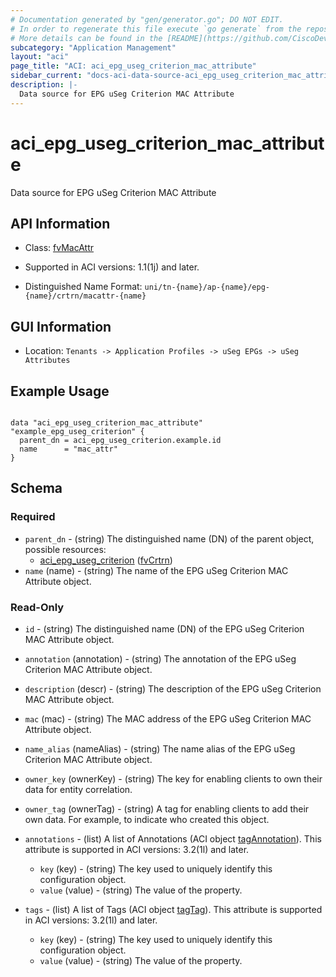 ```yaml
---
# Documentation generated by "gen/generator.go"; DO NOT EDIT.
# In order to regenerate this file execute `go generate` from the repository root.
# More details can be found in the [README](https://github.com/CiscoDevNet/terraform-provider-aci/blob/master/README.md).
subcategory: "Application Management"
layout: "aci"
page_title: "ACI: aci_epg_useg_criterion_mac_attribute"
sidebar_current: "docs-aci-data-source-aci_epg_useg_criterion_mac_attribute"
description: |-
  Data source for EPG uSeg Criterion MAC Attribute
---
```


# aci_epg_useg_criterion_mac_attribute #

Data source for EPG uSeg Criterion MAC Attribute

## API Information ##

* Class: [fvMacAttr](https://pubhub.devnetcloud.com/media/model-doc-latest/docs/app/index.html#/objects/fvMacAttr/overview)

* Supported in ACI versions: 1.1(1j) and later.

* Distinguished Name Format: `uni/tn-{name}/ap-{name}/epg-{name}/crtrn/macattr-{name}`

## GUI Information ##

* Location: `Tenants -> Application Profiles -> uSeg EPGs -> uSeg Attributes`

## Example Usage ##

```hcl

data "aci_epg_useg_criterion_mac_attribute" "example_epg_useg_criterion" {
  parent_dn = aci_epg_useg_criterion.example.id
  name      = "mac_attr"
}

```

## Schema ##

### Required ###

* `parent_dn` - (string) The distinguished name (DN) of the parent object, possible resources:
  - [aci_epg_useg_criterion](https://registry.terraform.io/providers/CiscoDevNet/aci/latest/docs/resources/epg_useg_criterion) ([fvCrtrn](https://pubhub.devnetcloud.com/media/model-doc-latest/docs/app/index.html#/objects/fvCrtrn/overview))
* `name` (name) - (string) The name of the EPG uSeg Criterion MAC Attribute object.

### Read-Only ###

* `id` - (string) The distinguished name (DN) of the EPG uSeg Criterion MAC Attribute object.
* `annotation` (annotation) - (string) The annotation of the EPG uSeg Criterion MAC Attribute object.
* `description` (descr) - (string) The description of the EPG uSeg Criterion MAC Attribute object.
* `mac` (mac) - (string) The MAC address of the EPG uSeg Criterion MAC Attribute object.
* `name_alias` (nameAlias) - (string) The name alias of the EPG uSeg Criterion MAC Attribute object.
* `owner_key` (ownerKey) - (string) The key for enabling clients to own their data for entity correlation.
* `owner_tag` (ownerTag) - (string) A tag for enabling clients to add their own data. For example, to indicate who created this object.

* `annotations` - (list) A list of Annotations (ACI object [tagAnnotation](https://pubhub.devnetcloud.com/media/model-doc-latest/docs/app/index.html#/objects/tagAnnotation/overview)). This attribute is supported in ACI versions: 3.2(1l) and later.
  * `key` (key) - (string) The key used to uniquely identify this configuration object.
  * `value` (value) - (string) The value of the property.

* `tags` - (list) A list of Tags (ACI object [tagTag](https://pubhub.devnetcloud.com/media/model-doc-latest/docs/app/index.html#/objects/tagTag/overview)). This attribute is supported in ACI versions: 3.2(1l) and later.
  * `key` (key) - (string) The key used to uniquely identify this configuration object.
  * `value` (value) - (string) The value of the property.
